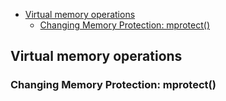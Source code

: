 
<!-- @import "[TOC]" {cmd="toc" depthFrom=1 depthTo=6 orderedList=false} -->

<!-- code_chunk_output -->

- [Virtual memory operations](#virtual-memory-operations)
  - [Changing Memory Protection: mprotect()](#changing-memory-protection-mprotect)

<!-- /code_chunk_output -->


## Virtual memory operations
### Changing Memory Protection: mprotect()
